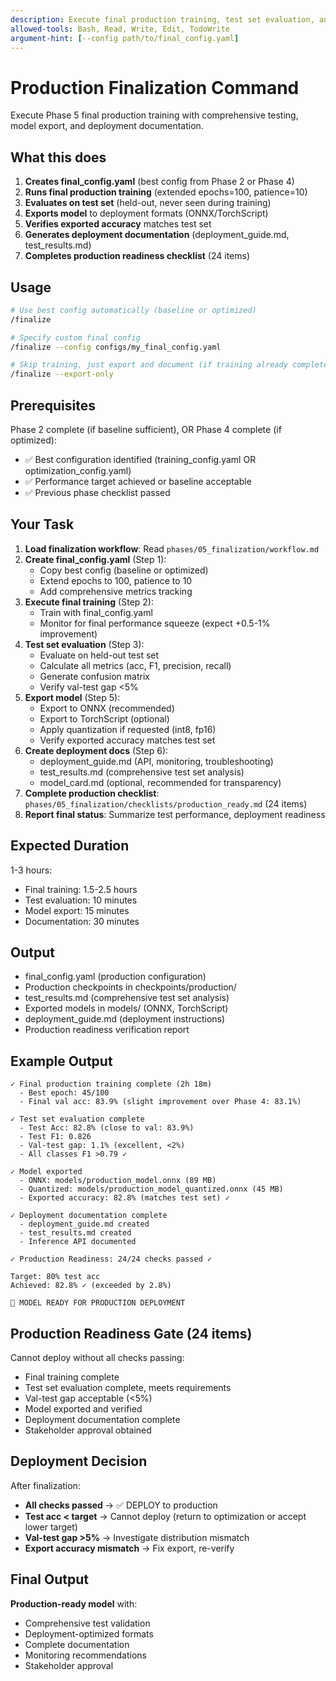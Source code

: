 ```yaml
---
description: Execute final production training, test set evaluation, and deployment preparation (Phase 5)
allowed-tools: Bash, Read, Write, Edit, TodoWrite
argument-hint: [--config path/to/final_config.yaml]
---
```


# Production Finalization Command

Execute Phase 5 final production training with comprehensive testing, model export, and deployment documentation.

## What this does

1. **Creates final_config.yaml** (best config from Phase 2 or Phase 4)
2. **Runs final production training** (extended epochs=100, patience=10)
3. **Evaluates on test set** (held-out, never seen during training)
4. **Exports model** to deployment formats (ONNX/TorchScript)
5. **Verifies exported accuracy** matches test set
6. **Generates deployment documentation** (deployment_guide.md, test_results.md)
7. **Completes production readiness checklist** (24 items)

## Usage

```bash
# Use best config automatically (baseline or optimized)
/finalize

# Specify custom final config
/finalize --config configs/my_final_config.yaml

# Skip training, just export and document (if training already complete)
/finalize --export-only
```

## Prerequisites

Phase 2 complete (if baseline sufficient), OR Phase 4 complete (if optimized):
- ✅ Best configuration identified (training_config.yaml OR optimization_config.yaml)
- ✅ Performance target achieved or baseline acceptable
- ✅ Previous phase checklist passed

## Your Task

1. **Load finalization workflow**: Read `phases/05_finalization/workflow.md`
2. **Create final_config.yaml** (Step 1):
   - Copy best config (baseline or optimized)
   - Extend epochs to 100, patience to 10
   - Add comprehensive metrics tracking
3. **Execute final training** (Step 2):
   - Train with final_config.yaml
   - Monitor for final performance squeeze (expect +0.5-1% improvement)
4. **Test set evaluation** (Step 3):
   - Evaluate on held-out test set
   - Calculate all metrics (acc, F1, precision, recall)
   - Generate confusion matrix
   - Verify val-test gap <5%
5. **Export model** (Step 5):
   - Export to ONNX (recommended)
   - Export to TorchScript (optional)
   - Apply quantization if requested (int8, fp16)
   - Verify exported accuracy matches test set
6. **Create deployment docs** (Step 6):
   - deployment_guide.md (API, monitoring, troubleshooting)
   - test_results.md (comprehensive test set analysis)
   - model_card.md (optional, recommended for transparency)
7. **Complete production checklist**: `phases/05_finalization/checklists/production_ready.md` (24 items)
8. **Report final status**: Summarize test performance, deployment readiness

## Expected Duration

1-3 hours:
- Final training: 1.5-2.5 hours
- Test evaluation: 10 minutes
- Model export: 15 minutes
- Documentation: 30 minutes

## Output

- final_config.yaml (production configuration)
- Production checkpoints in checkpoints/production/
- test_results.md (comprehensive test set analysis)
- Exported models in models/ (ONNX, TorchScript)
- deployment_guide.md (deployment instructions)
- Production readiness verification report

## Example Output

```
✓ Final production training complete (2h 18m)
  - Best epoch: 45/100
  - Final val acc: 83.9% (slight improvement over Phase 4: 83.1%)

✓ Test set evaluation complete
  - Test Acc: 82.8% (close to val: 83.9%)
  - Test F1: 0.826
  - Val-test gap: 1.1% (excellent, <2%)
  - All classes F1 >0.79 ✓

✓ Model exported
  - ONNX: models/production_model.onnx (89 MB)
  - Quantized: models/production_model_quantized.onnx (45 MB)
  - Exported accuracy: 82.8% (matches test set) ✓

✓ Deployment documentation complete
  - deployment_guide.md created
  - test_results.md created
  - Inference API documented

✓ Production Readiness: 24/24 checks passed ✓

Target: 80% test acc
Achieved: 82.8% ✓ (exceeded by 2.8%)

🚀 MODEL READY FOR PRODUCTION DEPLOYMENT
```

## Production Readiness Gate (24 items)

Cannot deploy without all checks passing:
- Final training complete
- Test set evaluation complete, meets requirements
- Val-test gap acceptable (<5%)
- Model exported and verified
- Deployment documentation complete
- Stakeholder approval obtained

## Deployment Decision

After finalization:
- **All checks passed** → ✅ DEPLOY to production
- **Test acc < target** → Cannot deploy (return to optimization or accept lower target)
- **Val-test gap >5%** → Investigate distribution mismatch
- **Export accuracy mismatch** → Fix export, re-verify

## Final Output

**Production-ready model** with:
- Comprehensive test validation
- Deployment-optimized formats
- Complete documentation
- Monitoring recommendations
- Stakeholder approval
